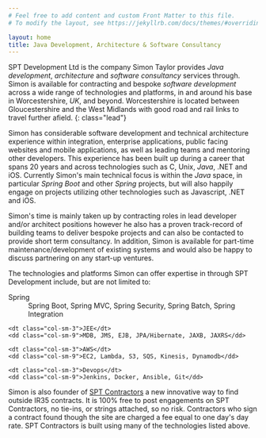 ```yaml
---
# Feel free to add content and custom Front Matter to this file.
# To modify the layout, see https://jekyllrb.com/docs/themes/#overriding-theme-defaults

layout: home
title: Java Development, Architecture & Software Consultancy
---
```


SPT Development Ltd is the company Simon Taylor provides *Java development*, *architecture* and *software consultancy* services through. Simon is available for contracting and bespoke *software development* across a wide range of technologies and platforms, in and around his base in Worcestershire, *UK*, and beyond. Worcestershire is located between Gloucestershire and the West Midlands with good road and rail links to travel further afield.
{: class="lead"}

Simon has considerable software development and technical architecture experience within integration, enterprise applications, public facing websites and mobile applications, as well as leading teams and mentoring other developers. This experience has been built up during a career that spans 20 years and across technologies such as C, Unix, *Java*, .NET and iOS. Currently Simon's main technical focus is within the *Java* space, in particular *Spring Boot* and other *Spring* projects, but will also happily engage on projects utilizing other technologies such as Javascript, .NET and iOS.

Simon's time is mainly taken up by contracting roles in lead developer and/or architect positions however he also has a proven track-record of building teams to deliver bespoke projects and can also be contacted to provide short term consultancy. In addition, Simon is available for part-time maintenance/development of existing systems and would also be happy to discuss partnering on any start-up ventures.
        
The technologies and platforms Simon can offer expertise in through SPT Development include, but are not limited to:

<dl class="row">
    <dt class="col-sm-3">Spring</dt>
    <dd class="col-sm-9">Spring Boot, Spring MVC, Spring Security, Spring Batch, Spring Integration</dd>
                
    <dt class="col-sm-3">JEE</dt>
    <dd class="col-sm-9">MDB, JMS, EJB, JPA/Hibernate, JAXB, JAXRS</dd>

    <dt class="col-sm-3">AWS</dt>
    <dd class="col-sm-9">EC2, Lambda, S3, SQS, Kinesis, Dynamodb</dd>

    <dt class="col-sm-3">Devops</dt>
    <dd class="col-sm-9">Jenkins, Docker, Ansible, Git</dd>
</dl>

Simon is also founder of <a href="https://spt.contractors">SPT Contractors</a> a new innovative way to find outside IR35 contracts. It is 100% free to post engagements on SPT Contractors, no tie-ins, or strings attached, so no risk. Contractors who sign a contract found though the site are charged a fee equal to one day's day rate. SPT Contractors is built using many of the technologies listed above.

